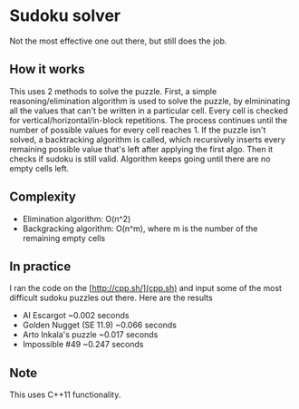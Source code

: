 # Sudoku solver
Not the most effective one out there, but still does the job.



## How it works

This uses 2 methods to solve the puzzle. First, a simple reasoning/elimination algorithm is used to solve the puzzle, by elmininating all the values that can't be written in a particular cell. Every cell is checked for vertical/horizontal/in-block repetitions. The process continues until the number of possible values for every cell reaches 1. If the puzzle isn't solved, a backtracking algorithm is called, which recursively inserts every remaining possible value that's left after applying the first algo. Then it checks if sudoku is still valid. Algorithm keeps going until there are no empty cells left.

## Complexity 
* Elimination algorithm: O(n^2)
* Backgracking algorithm: O(n^m), where m is the number of the remaining empty cells

## In practice
  I ran the code on the [http://cpp.sh/](cpp.sh) and input some of the most difficult sudoku puzzles out there. Here are the results
  
  * AI Escargot ~0.002 seconds
  * Golden Nugget (SE 11.9) ~0.066 seconds
  * Arto Inkala's puzzle ~0.017 seconds
  * Impossible #49 ~0.247 seconds

## Note
This uses C++11 functionality.
